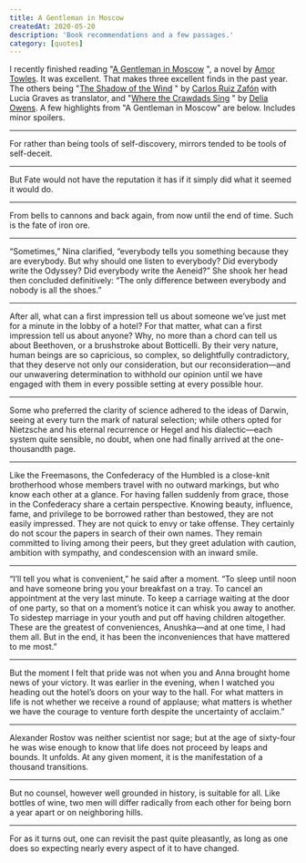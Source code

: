 ```yaml
---
title: A Gentleman in Moscow
createdAt: 2020-05-20
description: 'Book recommendations and a few passages.'
category: [quotes]
---
```


<div class="row">
  <div class="col">
    <p>
      I recently finished reading &quot;<a href="https://www.goodreads.com/book/show/34066798-a-gentleman-in-moscow">A Gentleman in Moscow</a>
      &quot;, a novel by
      <a href="https://en.wikipedia.org/wiki/Amor_Towles">Amor Towles</a>. It was excellent. That makes three
      excellent finds in the past year. The others being &quot;<a href="https://www.goodreads.com/book/show/1232.The_Shadow_of_the_Wind">The Shadow of the Wind</a>
      &quot; by <a href="https://en.wikipedia.org/wiki/Carlos_Ruiz_Zaf%C3%B3n">Carlos Ruiz Zafón</a> with Lucia
      Graves as translator, and &quot;<a href="https://www.goodreads.com/book/show/36809135-where-the-crawdads-sing">Where the Crawdads Sing</a>
      &quot; by <a href="https://en.wikipedia.org/wiki/Delia_Owens">Delia Owens</a>. A few highlights from &quot;A
      Gentleman in Moscow&quot; are below. Includes minor spoilers.
    </p>
    <hr />
    <div class="quote-block">
      <p class="quote">For rather than being tools of self-discovery, mirrors tended to be tools of self-deceit.</p>
    </div>
    <hr />
    <div class="quote-block">
      <p class="quote">
        But Fate would not have the reputation it has if it simply did what it seemed it would do.
      </p>
    </div>
    <hr />
    <div class="quote-block">
      <p class="quote">
        From bells to cannons and back again, from now until the end of time. Such is the fate of iron ore.
      </p>
    </div>
    <hr />
    <div class="quote-block">
      <p class="quote">
        “Sometimes,” Nina clarified, “everybody tells you something because they are everybody. But why should one
        listen to everybody? Did everybody write the Odyssey? Did everybody write the Aeneid?” She shook her head
        then concluded definitively: “The only difference between everybody and nobody is all the shoes.”
      </p>
    </div>
    <hr />
    <div class="quote-block">
      <p class="quote">
        After all, what can a first impression tell us about someone we’ve just met for a minute in the lobby of a
        hotel? For that matter, what can a first impression tell us about anyone? Why, no more than a chord can tell
        us about Beethoven, or a brushstroke about Botticelli. By their very nature, human beings are so capricious,
        so complex, so delightfully contradictory, that they deserve not only our consideration, but our
        reconsideration—and our unwavering determination to withhold our opinion until we have engaged with them in
        every possible setting at every possible hour.
      </p>
    </div>
    <hr />
    <div class="quote-block">
      <p class="quote">
        Some who preferred the clarity of science adhered to the ideas of Darwin, seeing at every turn the mark of
        natural selection; while others opted for Nietzsche and his eternal recurrence or Hegel and his
        dialectic—each system quite sensible, no doubt, when one had finally arrived at the one-thousandth page.
      </p>
    </div>
    <hr />
    <div class="quote-block">
      <p class="quote">
        Like the Freemasons, the Confederacy of the Humbled is a close-knit brotherhood whose members travel with no
        outward markings, but who know each other at a glance. For having fallen suddenly from grace, those in the
        Confederacy share a certain perspective. Knowing beauty, influence, fame, and privilege to be borrowed
        rather than bestowed, they are not easily impressed. They are not quick to envy or take offense. They
        certainly do not scour the papers in search of their own names. They remain committed to living among their
        peers, but they greet adulation with caution, ambition with sympathy, and condescension with an inward
        smile.
      </p>
    </div>
    <hr />
    <div class="quote-block">
      <p class="quote">
        “I’ll tell you what is convenient,” he said after a moment. “To sleep until noon and have someone bring you
        your breakfast on a tray. To cancel an appointment at the very last minute. To keep a carriage waiting at
        the door of one party, so that on a moment’s notice it can whisk you away to another. To sidestep marriage
        in your youth and put off having children altogether. These are the greatest of conveniences, Anushka—and at
        one time, I had them all. But in the end, it has been the inconveniences that have mattered to me most.”
      </p>
    </div>
    <hr />
    <div class="quote-block">
      <p class="quote">
        But the moment I felt that pride was not when you and Anna brought home news of your victory. It was earlier
        in the evening, when I watched you heading out the hotel’s doors on your way to the hall. For what matters
        in life is not whether we receive a round of applause; what matters is whether we have the courage to
        venture forth despite the uncertainty of acclaim.”
      </p>
    </div>
    <hr />
    <div class="quote-block">
      <p class="quote">
        Alexander Rostov was neither scientist nor sage; but at the age of sixty-four he was wise enough to know
        that life does not proceed by leaps and bounds. It unfolds. At any given moment, it is the manifestation of
        a thousand transitions.
      </p>
    </div>
    <hr />
    <div class="quote-block">
      <p class="quote">
        But no counsel, however well grounded in history, is suitable for all. Like bottles of wine, two men will
        differ radically from each other for being born a year apart or on neighboring hills.
      </p>
    </div>
    <hr />
    <div class="quote-block">
      <p class="quote">
        For as it turns out, one can revisit the past quite pleasantly, as long as one does so expecting nearly
        every aspect of it to have changed.
      </p>
    </div>
  </div>
</div>
